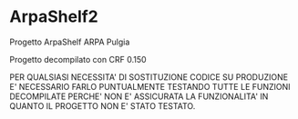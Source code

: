 # ArpaShelf2
Progetto ArpaShelf ARPA Pulgia


Progetto decompilato con CRF 0.150


	
PER QUALSIASI NECESSITA' DI SOSTITUZIONE CODICE SU PRODUZIONE 
E' NECESSARIO FARLO PUNTUALMENTE TESTANDO TUTTE LE FUNZIONI DECOMPILATE 
PERCHE' NON E' ASSICURATA LA FUNZIONALITA' IN QUANTO IL PROGETTO NON E' STATO TESTATO.
